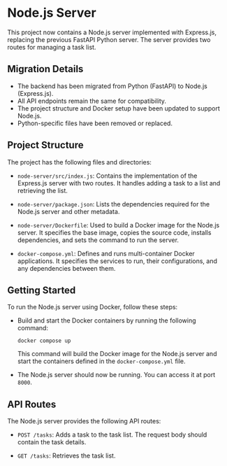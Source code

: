 # Node.js Server

This project now contains a Node.js server implemented with Express.js, replacing the previous FastAPI Python server. The server provides two routes for managing a task list.

## Migration Details

- The backend has been migrated from Python (FastAPI) to Node.js (Express.js).
- All API endpoints remain the same for compatibility.
- The project structure and Docker setup have been updated to support Node.js.
- Python-specific files have been removed or replaced.

## Project Structure

The project has the following files and directories:

- `node-server/src/index.js`: Contains the implementation of the Express.js server with two routes. It handles adding a task to a list and retrieving the list.

- `node-server/package.json`: Lists the dependencies required for the Node.js server and other metadata.

- `node-server/Dockerfile`: Used to build a Docker image for the Node.js server. It specifies the base image, copies the source code, installs dependencies, and sets the command to run the server.

- `docker-compose.yml`: Defines and runs multi-container Docker applications. It specifies the services to run, their configurations, and any dependencies between them.

## Getting Started

To run the Node.js server using Docker, follow these steps:

- Build and start the Docker containers by running the following command:

  ```shell
  docker compose up
  ```

  This command will build the Docker image for the Node.js server and start the containers defined in the `docker-compose.yml` file.

- The Node.js server should now be running. You can access it at port `8000`.

## API Routes

The Node.js server provides the following API routes:

- `POST /tasks`: Adds a task to the task list. The request body should contain the task details.

- `GET /tasks`: Retrieves the task list.

